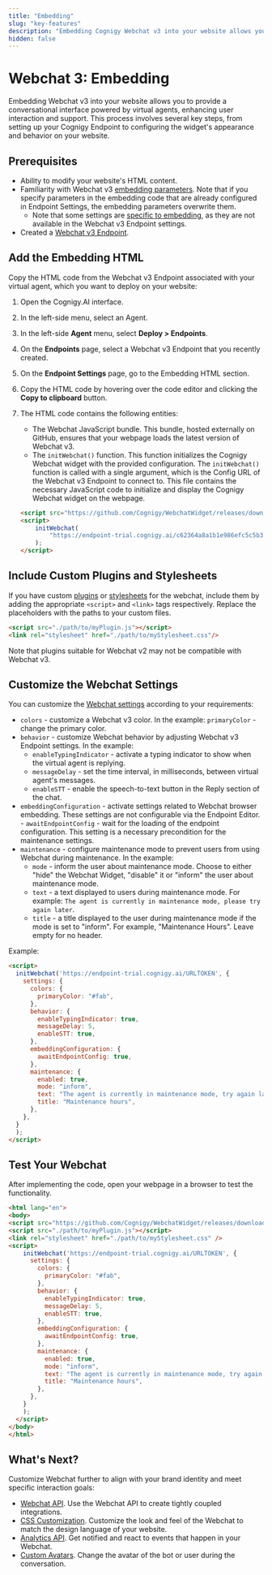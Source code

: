 ```yaml
---
title: "Embedding"
slug: "key-features"
description: "Embedding Cognigy Webchat v3 into your website allows you to provide a conversational interface powered by virtual agents, enhancing user interaction and support. This process involves several key steps, from setting up your Cognigy Endpoint to configuring the widget's appearance and behavior on your website."
hidden: false
---
```


# Webchat 3: Embedding

Embedding Webchat v3 into your website allows you to provide a conversational interface powered by virtual agents, enhancing user interaction and support. This process involves several key steps, from setting up your Cognigy Endpoint to configuring the widget's appearance and behavior on your website.

## Prerequisites

- Ability to modify your website's HTML content.
- Familiarity with Webchat v3 [embedding parameters](https://github.com/Cognigy/WebchatWidget/blob/v3/docs/embedding.md). Note that if you specify parameters in the embedding code that are already configured in Endpoint Settings, the embedding parameters overwrite them.
    - Note that some settings are [specific to embedding](https://github.com/Cognigy/WebchatWidget/blob/v3/docs/embedding.md#embedding-configuration), as they are not available in the Webchat v3 Endpoint settings. 
- Created a [Webchat v3 Endpoint](configuration.md).

## Add the Embedding HTML

Copy the HTML code from the Webchat v3 Endpoint associated with your virtual agent, which you want to deploy on your website:

1. Open the Cognigy.AI interface.
2. In the left-side menu, select an Agent.
3. In the left-side **Agent** menu, select **Deploy > Endpoints**.
4. On the **Endpoints** page, select a Webchat v3 Endpoint that you recently created.
5. On the **Endpoint Settings** page, go to the Embedding HTML section.
6. Copy the HTML code by hovering over the code editor and clicking the **Copy to clipboard** button.
7. The HTML code contains the following entities:
    - The Webchat JavaScript bundle. This bundle, hosted externally on GitHub, ensures that your webpage loads the latest version of Webchat v3.
    - The `initWebchat()` function. This function initializes the Cognigy Webchat widget with the provided configuration. The `initWebchat()` function is called with a single argument, which is the Config URL of the Webchat v3 Endpoint to connect to.
      This file contains the necessary JavaScript code to initialize and display the Cognigy Webchat widget on the webpage.
   
    ```html
    <script src="https://github.com/Cognigy/WebchatWidget/releases/download/v3.0.0-beta.19/webchat.js"></script>
    <script>
        initWebchat(
            "https://endpoint-trial.cognigy.ai/c62364a8a1b1e986efc5c5b3bed5b2300aeab6788a6551f88fa24dcf9c37dbmf"
        );
    </script>
    ```

## Include Custom Plugins and Stylesheets

If you have custom [plugins](../plugins.md) or [stylesheets](https://github.com/Cognigy/WebchatWidget/blob/master/docs/css-customization.md) for the webchat, include them by adding the appropriate `<script>` and `<link>` tags respectively. Replace the placeholders with the paths to your custom files.

```html
<script src="./path/to/myPlugin.js"></script>
<link rel="stylesheet" href="./path/to/myStylesheet.css"/>
```

Note that plugins suitable for Webchat v2 may not be compatible with Webchat v3.

## Customize the Webchat Settings

You can customize the [Webchat settings](https://github.com/Cognigy/WebchatWidget/blob/v3/docs/embedding.md#client-side-configuration) according to your requirements:

- `colors` - customize a Webchat v3 color. In the example:
  `primaryColor` - change the primary color.
- `behavior` - customize Webchat behavior by adjusting Webchat v3 Endpoint settings. In the example:
    - `enableTypingIndicator` - activate a typing indicator to show when the virtual agent is replying.
    - `messageDelay` - set the time interval, in milliseconds, between virtual agent's messages.
    - `enableSTT` - enable the speech-to-text button in the Reply section of the chat.
- `embeddingConfiguration` - activate settings related to Webchat browser embedding. These settings are not configurable via the Endpoint Editor.
      - `awaitEndpointConfig` - wait for the loading of the endpoint configuration. This setting is a necessary precondition for the maintenance settings.
- `maintenance` - configure maintenance mode to prevent users from using Webchat during maintenance. In the example:
    - `mode` - inform the user about maintenance mode. Choose to either "hide" the Webchat Widget, "disable" it or "inform" the user about maintenance mode.
    - `text` - a text displayed to users during maintenance mode. For example: `The agent is currently in maintenance mode, please try again later`.
    - `title` - a title displayed to the user during maintenance mode if the mode is set to "inform". For example, "Maintenance Hours". Leave empty for no header.

Example:

```html
<script>
  initWebchat('https://endpoint-trial.cognigy.ai/URLTOKEN', {
    settings: {
      colors: {
        primaryColor: "#fab",
      },
      behavior: {
        enableTypingIndicator: true,
        messageDelay: 5,
        enableSTT: true,
      },
      embeddingConfiguration: {
        awaitEndpointConfig: true,
      },
      maintenance: {
        enabled: true,
        mode: "inform",
        text: "The agent is currently in maintenance mode, try again later",
        title: "Maintenance hours",
      },
    },
  }
  );
</script>
```

## Test Your Webchat

After implementing the code, open your webpage in a browser to test the functionality.

```html
<html lang="en">
<body>
<script src="https://github.com/Cognigy/WebchatWidget/releases/download/v3.0.0-beta.19/webchat.js"></script>
<script src="./path/to/myPlugin.js"></script>
<link rel="stylesheet" href="./path/to/myStylesheet.css" />
<script>
    initWebchat('https://endpoint-trial.cognigy.ai/URLTOKEN', {
      settings: {
        colors: {
          primaryColor: "#fab",
        },
        behavior: {
          enableTypingIndicator: true,
          messageDelay: 5,
          enableSTT: true,
        },
        embeddingConfiguration: {
          awaitEndpointConfig: true,
        },
        maintenance: {
          enabled: true,
          mode: "inform",
          text: "The agent is currently in maintenance mode, try again later",
          title: "Maintenance hours",
        },
      },
    }
    );
  </script>
</body>
</html>
```

## What's Next?

Customize Webchat further to align with your brand identity and meet specific interaction goals:

- [Webchat API](https://github.com/Cognigy/WebchatWidget/blob/master/docs/webchat-api.md). Use the Webchat API to create tightly coupled integrations.
- [CSS Customization](https://github.com/Cognigy/WebchatWidget/blob/master/docs/css-customization.md). Customize the look and feel of the Webchat to match the design language of your website.
- [Analytics API](https://github.com/Cognigy/WebchatWidget/blob/master/docs/analytics-api.md). Get notified and react to events that happen in your Webchat.
- [Custom Avatars](https://github.com/Cognigy/WebchatWidget/blob/master/docs/custom-avatars.md). Change the avatar of the bot or user during the conversation.